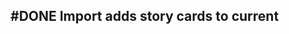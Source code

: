 ## #DONE Import adds story cards to current
<!-- story-id:Import-tasks group:"Ungrouped Tasks" #task -->
<!-- created:2023-09-13T00:59:06.160Z task-id:7fCRq order:-30 -->